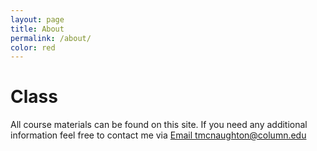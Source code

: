 ```yaml
---
layout: page
title: About
permalink: /about/
color: red
---
```


# Class
All course materials can be found on this site. If you need any additional information feel free to contact me via <a href="mailto:tmcnaughton@column.edu">Email tmcnaughton@column.edu</a>

